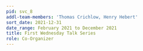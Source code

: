 ```yaml
---
pid: svc_8
addl-team-members: 'Thomas Crichlow, Henry Hebert'
sort_date: 2021-12-31
date_range: February 2021 to December 2021
title: First Wednesday Talk Series
role: Co-Organizer
---
```

